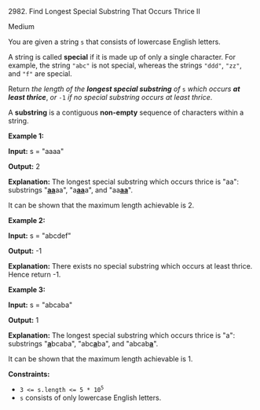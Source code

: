 2982\. Find Longest Special Substring That Occurs Thrice II

Medium

You are given a string `s` that consists of lowercase English letters.

A string is called **special** if it is made up of only a single character. For example, the string `"abc"` is not special, whereas the strings `"ddd"`, `"zz"`, and `"f"` are special.

Return _the length of the **longest special substring** of_ `s` _which occurs **at least thrice**_, _or_ `-1` _if no special substring occurs at least thrice_.

A **substring** is a contiguous **non-empty** sequence of characters within a string.

**Example 1:**

**Input:** s = "aaaa"

**Output:** 2

**Explanation:** The longest special substring which occurs thrice is "aa": substrings "<ins>**aa**</ins>aa", "a<ins>**aa**</ins>a", and "aa<ins>**aa**</ins>".

It can be shown that the maximum length achievable is 2. 

**Example 2:**

**Input:** s = "abcdef"

**Output:** -1

**Explanation:** There exists no special substring which occurs at least thrice. Hence return -1. 

**Example 3:**

**Input:** s = "abcaba"

**Output:** 1

**Explanation:** The longest special substring which occurs thrice is "a": substrings "<ins>**a**</ins>bcaba", "abc<ins>**a**</ins>ba", and "abcab<ins>**a**</ins>".

It can be shown that the maximum length achievable is 1. 

**Constraints:**

*   <code>3 <= s.length <= 5 * 10<sup>5</sup></code>
*   `s` consists of only lowercase English letters.